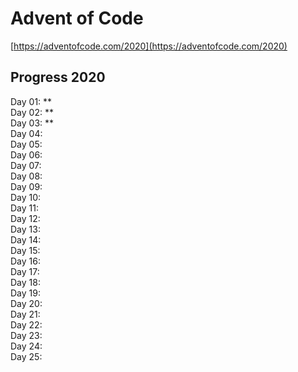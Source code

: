 # Advent of Code

[https://adventofcode.com/2020](https://adventofcode.com/2020)

## Progress 2020

Day 01: **  
Day 02: **  
Day 03: **  
Day 04:   
Day 05:   
Day 06:   
Day 07:   
Day 08:   
Day 09:   
Day 10:   
Day 11:   
Day 12:   
Day 13:   
Day 14:   
Day 15:   
Day 16:   
Day 17:   
Day 18:   
Day 19:   
Day 20:   
Day 21:   
Day 22:   
Day 23:   
Day 24:   
Day 25:   
